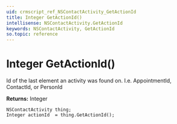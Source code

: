 ```yaml
---
uid: crmscript_ref_NSContactActivity_GetActionId
title: Integer GetActionId()
intellisense: NSContactActivity.GetActionId
keywords: NSContactActivity, GetActionId
so.topic: reference
---
```


# Integer GetActionId()

Id of the last element an activity was found on. I.e. AppointmentId, ContactId, or PersonId

**Returns:** Integer

```crmscript
NSContactActivity thing;
Integer actionId  = thing.GetActionId();
```

